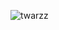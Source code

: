 ![twarzz](https://user-images.githubusercontent.com/102881312/161402900-3b99e1cb-ecfa-40aa-b4e2-18df32f93253.png)

